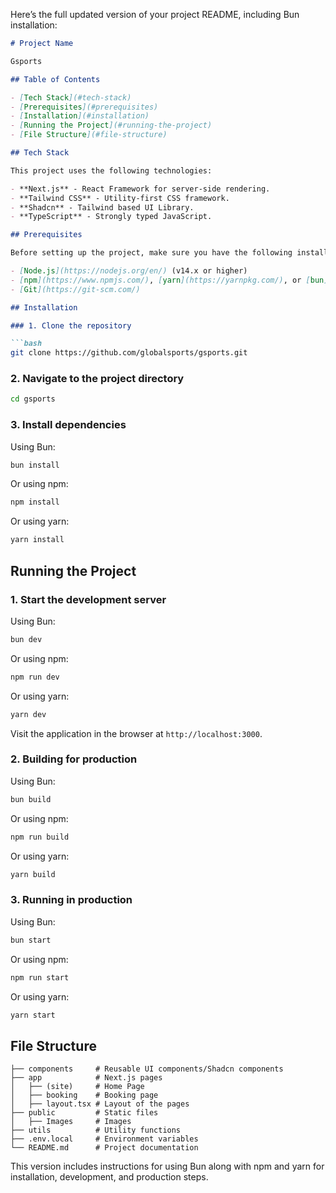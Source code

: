 Here’s the full updated version of your project README, including Bun installation:

```markdown
# Project Name

Gsports

## Table of Contents

- [Tech Stack](#tech-stack)
- [Prerequisites](#prerequisites)
- [Installation](#installation)
- [Running the Project](#running-the-project)
- [File Structure](#file-structure)

## Tech Stack

This project uses the following technologies:

- **Next.js** - React Framework for server-side rendering.
- **Tailwind CSS** - Utility-first CSS framework.
- **Shadcn** - Tailwind based UI Library.
- **TypeScript** - Strongly typed JavaScript.

## Prerequisites

Before setting up the project, make sure you have the following installed:

- [Node.js](https://nodejs.org/en/) (v14.x or higher)
- [npm](https://www.npmjs.com/), [yarn](https://yarnpkg.com/), or [bun](https://bun.sh/)
- [Git](https://git-scm.com/)

## Installation

### 1. Clone the repository

```bash
git clone https://github.com/globalsports/gsports.git
```

### 2. Navigate to the project directory

```bash
cd gsports
```

### 3. Install dependencies

Using Bun:

```bash
bun install
```

Or using npm:

```bash
npm install
```

Or using yarn:

```bash
yarn install
```

## Running the Project

### 1. Start the development server

Using Bun:

```bash
bun dev
```

Or using npm:

```bash
npm run dev
```

Or using yarn:

```bash
yarn dev
```

Visit the application in the browser at `http://localhost:3000`.

### 2. Building for production

Using Bun:

```bash
bun build
```

Or using npm:

```bash
npm run build
```

Or using yarn:

```bash
yarn build
```

### 3. Running in production

Using Bun:

```bash
bun start
```

Or using npm:

```bash
npm run start
```

Or using yarn:

```bash
yarn start
```

## File Structure

```
├── components     # Reusable UI components/Shadcn components
├── app            # Next.js pages
│   ├── (site)     # Home Page
│   ├── booking    # Booking page
│   ├── layout.tsx # Layout of the pages
├── public         # Static files
│   ├── Images     # Images
├── utils          # Utility functions
├── .env.local     # Environment variables
└── README.md      # Project documentation
```

This version includes instructions for using Bun along with npm and yarn for installation, development, and production steps.